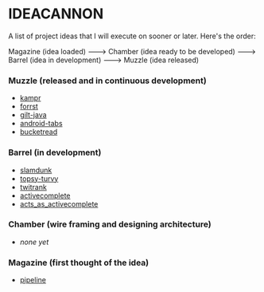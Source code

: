 IDEACANNON
==========

A list of project ideas that I will execute on sooner or later. Here's the order:

Magazine (idea loaded) ---> Chamber (idea ready to be developed) ---> Barrel (idea in development) ---> Muzzle (idea released)

### Muzzle (released and in continuous development)

- [kampr](https://github.com/nitindhar7/kampr)
- [forrst](https://github.com/nitindhar7/forrst)
- [gilt-java](https://github.com/nitindhar7/gilt-java)
- [android-tabs](https://github.com/nitindhar7/android-tabs)
- [bucketread](http://bucketread.basedataapp.com/)

### Barrel (in development)

- [slamdunk](https://github.com/nitindhar7/slamdunk)
- [topsy-turvy](https://github.com/nitindhar7/topsy-turvy)
- [twitrank](https://github.com/nitindhar7/twitrank)
- [activecomplete](https://github.com/nitindhar7/activecomplete)
- [acts_as_activecomplete](https://github.com/nitindhar7/acts_as_activecomplete)

### Chamber (wire framing and designing architecture)

- *none yet*

### Magazine (first thought of the idea)

- [pipeline](https://github.com/nitindhar7/ideacannon/blob/master/ideas.md)
